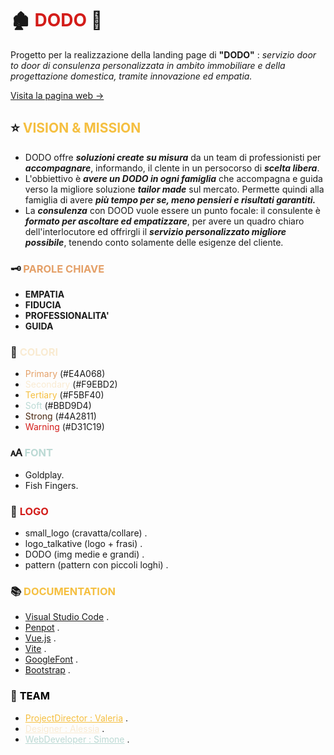 # 🏚️ **<span style="color: #D31C19"> DODO </span>** 🐾 #

Progetto per la realizzazione della landing page di **"DODO"** : *servizio door to door di consulenza personalizzata in ambito immobiliare e della progettazione domestica, tramite innovazione ed empatia.*

[ Visita la pagina web -> ]() 

## ⭐ **<span style="color: #F5BF40"> VISION & MISSION </span>** ##

- DODO offre ***soluzioni create su misura*** da un team di professionisti per ***accompagnare***, informando, il clente in un persocorso di ***scelta libera***.
- L'obbiettivo è ***avere un DODO in ogni famiglia*** che accompagna e guida verso la migliore soluzione ***tailor made*** sul mercato. Permette quindi alla famiglia di avere ***più tempo per se, meno pensieri e risultati garantiti.***
- La ***consulenza*** con DOOD vuole essere un punto focale: il consulente è ***formato per ascoltare ed empatizzare***, per avere un quadro chiaro dell'interlocutore ed offrirgli il ***servizio personalizzato migliore possibile***, tenendo conto solamente delle esigenze del cliente.

### 🗝️ **<span style="color: #E4A068"> PAROLE CHIAVE </span>** ###
- **EMPATIA**
- **FIDUCIA**
- **PROFESSIONALITA'**
- **GUIDA**

### 🎨 **<span style="color: #F9EBD2"> COLORI </span>** ###
- <span style="color: #E4A068"> Primary </span> (#E4A068)
- <span style="color: #F9EBD2"> Secondary </span> (#F9EBD2)
- <span style="color: #F5BF40"> Tertiary </span> (#F5BF40)
- <span style="color: #BBD9D4"> Soft </span> (#BBD9D4)
- <span style="color: #4A2811"> Strong </span> (#4A2811)
- <span style="color: #D31C19"> Warning </span> (#D31C19)

### 🗚 **<span style="color: #BBD9D4"> FONT </span>** ###
- Goldplay.
- Fish Fingers.

### 🐶 **<span style="color: #D31C19"> LOGO </span>** ###
- small_logo (cravatta/collare) .
- logo_talkative (logo + frasi) .
- DODO (img medie e grandi) .
- pattern (pattern con piccoli loghi) .

### 📚 **<span style="color: #F5BF40"> DOCUMENTATION </span>** ###
- [Visual Studio Code](https://code.visualstudio.com/) .
- [Penpot](https://design.penpot.app/) .
- [Vue.js](https://vuejs.org/) .
- [Vite](https://vite.dev/) .
- [GoogleFont](https://fonts.google.com/) .
- [Bootstrap](https://getbootstrap.com/) .

### 🔗 **<span style="color: black"> TEAM </span>** ###

- <a href="" style="color: #F5BF40;">ProjectDirector : Valeria</a> .
- <a href="" style="color: #F9EBD2;">Designer : Alessia</a> .
- <a href="" style="color: #BBD9D4;">WebDeveloper : Simone</a> .


<!--
#### TO DO ####
- Readme [ ]
    - Docs Links [ ]
    - Team Links [ ]
- ColorRoot [ ]
- App [ ]
    - Header [ ]
        - SX [ ]
            - Logo [ ]
        - DX [ ]
            - Home [ ]
            - Chi Siamo [ ]
            - Servizi [ ]
            - Contatti [ ]
    - Main [ ]
        - Sections [ ]
            - Chi Siamo [ ]
            - Servizi [ ]
            - Contatti [ ]
    - Footer [ ]
    - Button [ ]
    - Logo [ ]
- Assets [ ]
    - Img [ ]
    - Css [ ]
- Presentation [ ]
-->
